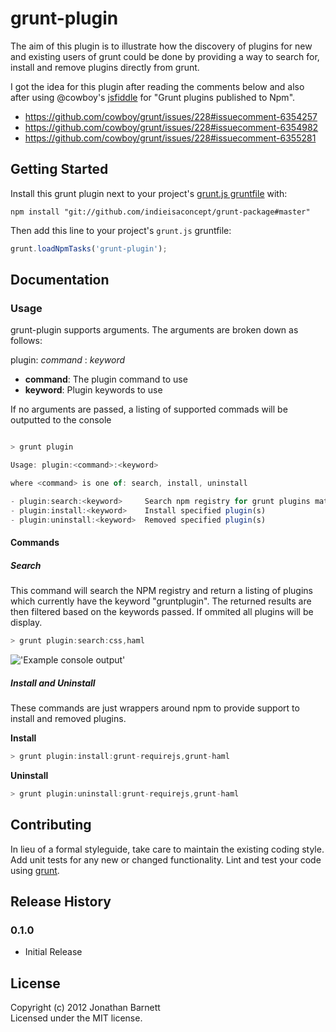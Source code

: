 # grunt-plugin

The aim of this plugin is to illustrate how the discovery of plugins for new and existing users of grunt could be done by providing a way to search for, install and remove plugins directly from grunt.

I got the idea for this plugin after reading the comments below and also after using @cowboy's [jsfiddle](http://jsfiddle.net/cowboy/qzRjD/show/ "Grunt plugins published to Npm") for "Grunt plugins published to Npm".

- https://github.com/cowboy/grunt/issues/228#issuecomment-6354257
- https://github.com/cowboy/grunt/issues/228#issuecomment-6354982
- https://github.com/cowboy/grunt/issues/228#issuecomment-6355281

## Getting Started
Install this grunt plugin next to your project's [grunt.js gruntfile][getting_started] with: 

`npm install "git://github.com/indieisaconcept/grunt-package#master"`

Then add this line to your project's `grunt.js` gruntfile:

```javascript
grunt.loadNpmTasks('grunt-plugin');
```

[grunt]: https://github.com/cowboy/grunt
[getting_started]: https://github.com/cowboy/grunt/blob/master/docs/getting_started.md

## Documentation

### Usage

grunt-plugin supports arguments. The arguments are broken down as follows:

plugin: *command* : *keyword*

+ **command**: The plugin command to use
+ **keyword**: Plugin keywords to use

If no arguments are passed, a listing of supported commads will be outputted to the console

```javascript

> grunt plugin

Usage: plugin:<command>:<keyword>

where <command> is one of: search, install, uninstall

- plugin:search:<keyword>     Search npm registry for grunt plugins matching keywords
- plugin:install:<keyword>    Install specified plugin(s)
- plugin:uninstall:<keyword>  Removed specified plugin(s)

```

#### Commands

##### Search

This command will search the NPM registry and return a listing of plugins which currently have the keyword "gruntplugin". The returned results are then filtered based on the keywords passed. If ommited all plugins will be display.

```javascript
> grunt plugin:search:css,haml
```

!['Example console output'](https://github.com/indieisaconcept/grunt-package/raw/master/screenshot.png)

##### Install and Uninstall

These commands are just wrappers around npm to provide support to install and removed plugins.

**Install**

```javascript
> grunt plugin:install:grunt-requirejs,grunt-haml
```

**Uninstall**

```javascript
> grunt plugin:uninstall:grunt-requirejs,grunt-haml
```

## Contributing
In lieu of a formal styleguide, take care to maintain the existing coding style. Add unit tests for any new or changed functionality. Lint and test your code using [grunt][grunt].

## Release History

### 0.1.0
+ Initial Release

## License
Copyright (c) 2012 Jonathan Barnett  
Licensed under the MIT license.
